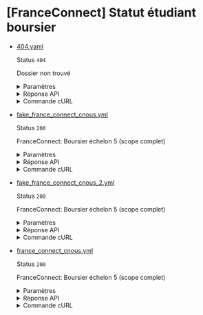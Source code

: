 # [FranceConnect] Statut étudiant boursier
* [404.yaml](404.yaml)

  Status `404`

  Dossier non trouvé

  <details><summary>Paramètres</summary>
  <p>

  ```json
  {
    "nomNaissance": "NOEL"
  }
  ```

  </p>
  </details>

  <details><summary>Réponse API</summary>
  <p>

  ```json
  {
    "errors": [
      {
        "code": "26003",
        "title": "Entité non trouvée",
        "detail": "Aucun étudiant boursier n'a pu être trouvé avec les critères de recherche fournis.",
        "source": null,
        "meta": {
          "provider": "CNOUS"
        }
      }
    ]
  }
  ```

  </p>
  </details>

  <details><summary>Commande cURL</summary>
  <p>

  ```bash
  curl -H "Authorization: Bearer $token_france_connect" --url "https://staging.particulier.api.gouv.fr/v3/cnous/etudiant_boursier/france_connect?recipient=13002526500013"
  ```

  </p>
  </details>
* [fake_france_connect_cnous.yml](fake_france_connect_cnous.yml)

  Status `200`

  FranceConnect: Boursier échelon 5 (scope complet)

  <details><summary>Paramètres</summary>
  <p>

  ```json
  {
    "nomNaissance": "MARTIN",
    "prenoms": "Jean",
    "anneeDateNaissance": 2001,
    "moisDateNaissance": 1,
    "jourDateNaissance": 1,
    "sexeEtatCivil": "M",
    "codeCogInseeCommuneNaissance": "75002"
  }
  ```

  </p>
  </details>

  <details><summary>Réponse API</summary>
  <p>

  ```json
  {
    "data": {
      "est_boursier": true,
      "periode_versement_bourse": {
        "date_rentree": "2020-09-01",
        "duree": 12
      },
      "etablissement_etudes": {
        "nom_commune": "Bordeaux",
        "nom_etablissement": "Camille Jullian"
      },
      "echelon_bourse": {
        "echelon": "5",
        "echelon_bourse_regionale_provisoire": false
      },
      "email": "jean@dupont.fr"
    },
    "links": {},
    "meta": {}
  }
  ```

  </p>
  </details>

  <details><summary>Commande cURL</summary>
  <p>

  ```bash
  curl -H "Authorization: Bearer $token_france_connect" --url "https://staging.particulier.api.gouv.fr/v3/cnous/etudiant_boursier/france_connect?recipient=13002526500013"
  ```

  </p>
  </details>
* [fake_france_connect_cnous_2.yml](fake_france_connect_cnous_2.yml)

  Status `200`

  FranceConnect: Boursier échelon 5 (scope complet)

  <details><summary>Paramètres</summary>
  <p>

  ```json
  {
    "prenom": "Thomas",
    "nomNaissance": "Delatour",
    "anneeDateNaissance": 1994,
    "moisDateNaissance": 4,
    "jourDateNaissance": 16,
    "sexeEtatCivil": "M",
    "codeCogInseeCommuneNaissance": "75111"
  }
  ```

  </p>
  </details>

  <details><summary>Réponse API</summary>
  <p>

  ```json
  {
    "data": {
      "est_boursier": true,
      "periode_versement_bourse": {
        "date_rentree": "2020-09-01",
        "duree": 12
      },
      "etablissement_etudes": {
        "nom_commune": "Bordeaux",
        "nom_etablissement": "Camille Jullian"
      },
      "echelon_bourse": {
        "echelon": "5",
        "echelon_bourse_regionale_provisoire": false
      },
      "email": "jean@dupont.fr"
    },
    "links": {},
    "meta": {}
  }
  ```

  </p>
  </details>

  <details><summary>Commande cURL</summary>
  <p>

  ```bash
  curl -H "Authorization: Bearer $token_france_connect" --url "https://staging.particulier.api.gouv.fr/v3/cnous/etudiant_boursier/france_connect?recipient=13002526500013"
  ```

  </p>
  </details>
* [france_connect_cnous.yml](france_connect_cnous.yml)

  Status `200`

  FranceConnect: Boursier échelon 5 (scope complet)

  <details><summary>Paramètres</summary>
  <p>

  ```json
  {
    "nomNaissance": "DUBOIS",
    "prenoms": "Angela Claire Louise",
    "anneeDateNaissance": 1962,
    "moisDateNaissance": 8,
    "jourDateNaissance": 24,
    "sexeEtatCivil": "F",
    "codeCogInseeCommuneNaissance": "75007"
  }
  ```

  </p>
  </details>

  <details><summary>Réponse API</summary>
  <p>

  ```json
  {
    "data": {
      "est_boursier": true,
      "periode_versement_bourse": {
        "date_rentree": "2020-09-01",
        "duree": 12
      },
      "etablissement_etudes": {
        "nom_commune": "Bordeaux",
        "nom_etablissement": "Camille Jullian"
      },
      "echelon_bourse": {
        "echelon": "5",
        "echelon_bourse_regionale_provisoire": false
      },
      "email": "wossewodda-3728@yopmail.com "
    },
    "links": {},
    "meta": {}
  }
  ```

  </p>
  </details>

  <details><summary>Commande cURL</summary>
  <p>

  ```bash
  curl -H "Authorization: Bearer $token_france_connect" --url "https://staging.particulier.api.gouv.fr/v3/cnous/etudiant_boursier/france_connect?recipient=13002526500013"
  ```

  </p>
  </details>
